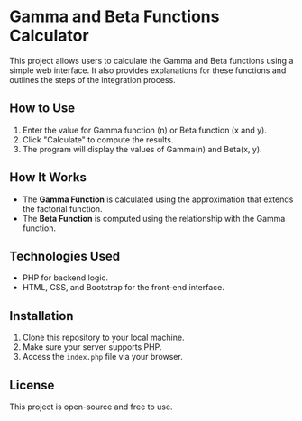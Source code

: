 # Gamma and Beta Functions Calculator

This project allows users to calculate the Gamma and Beta functions using a simple web interface. 
It also provides explanations for these functions and outlines the steps of the integration process.

## How to Use
1. Enter the value for Gamma function (n) or Beta function (x and y).
2. Click "Calculate" to compute the results.
3. The program will display the values of Gamma(n) and Beta(x, y).

## How It Works
- The **Gamma Function** is calculated using the approximation that extends the factorial function.
- The **Beta Function** is computed using the relationship with the Gamma function.

## Technologies Used
- PHP for backend logic.
- HTML, CSS, and Bootstrap for the front-end interface.

## Installation
1. Clone this repository to your local machine.
2. Make sure your server supports PHP.
3. Access the `index.php` file via your browser.

## License
This project is open-source and free to use.
